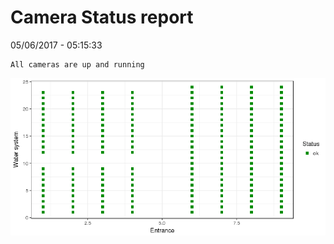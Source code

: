 Camera Status report
================
05/06/2017 - 05:15:33

    All cameras are up and running

![](camreport_files/figure-markdown_github/unnamed-chunk-2-1.png)
